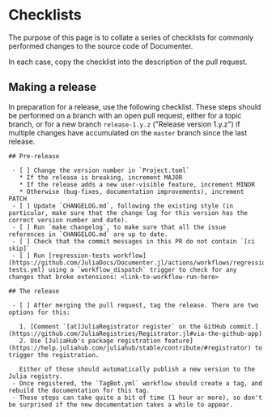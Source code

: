 # Checklists

The purpose of this page is to collate a series of checklists for commonly
performed changes to the source code of Documenter.

In each case, copy the checklist into the description of the pull request.

## Making a release

In preparation for a release, use the following checklist. These steps should be performed on a branch with an open pull request, either for a topic branch, or for a new branch `release-1.y.z` ("Release version 1.y.z") if multiple changes have accumulated on the `master` branch since the last release.

````
## Pre-release

 - [ ] Change the version number in `Project.toml`
   * If the release is breaking, increment MAJOR
   * If the release adds a new user-visible feature, increment MINOR
   * Otherwise (bug-fixes, documentation improvements), increment PATCH
 - [ ] Update `CHANGELOG.md`, following the existing style (in particular, make sure that the change log for this version has the correct version number and date).
 - [ ] Run `make changelog`, to make sure that all the issue references in `CHANGELOG.md` are up to date.
 - [ ] Check that the commit messages in this PR do not contain `[ci skip]`
 - [ ] Run [regression-tests workflow](https://github.com/JuliaDocs/Documenter.jl/actions/workflows/regression-tests.yml) using a `workflow_dispatch` trigger to check for any changes that broke extensions: <link-to-workflow-run-here>

## The release

 - [ ] After merging the pull request, tag the release. There are two options for this:

   1. [Comment `[at]JuliaRegistrator register` on the GitHub commit.](https://github.com/JuliaRegistries/Registrator.jl#via-the-github-app)
   2. Use [JuliaHub's package registration feature](https://help.juliahub.com/juliahub/stable/contribute/#registrator) to trigger the registration.

   Either of those should automatically publish a new version to the Julia registry.
 - Once registered, the `TagBot.yml` workflow should create a tag, and rebuild the documentation for this tag.
 - These steps can take quite a bit of time (1 hour or more), so don't be surprised if the new documentation takes a while to appear.
````

